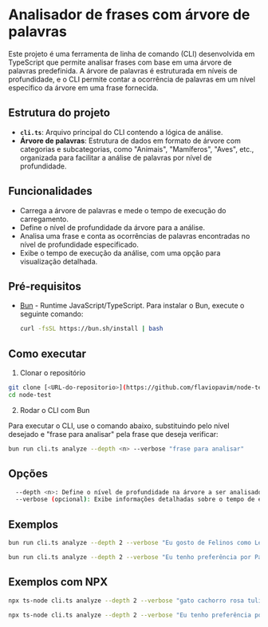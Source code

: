 # Analisador de frases com árvore de palavras

Este projeto é uma ferramenta de linha de comando (CLI) desenvolvida em TypeScript que permite analisar frases com base em uma árvore de palavras predefinida. A árvore de palavras é estruturada em níveis de profundidade, e o CLI permite contar a ocorrência de palavras em um nível específico da árvore em uma frase fornecida.

## Estrutura do projeto

- **`cli.ts`**: Arquivo principal do CLI contendo a lógica de análise.
- **Árvore de palavras**: Estrutura de dados em formato de árvore com categorias e subcategorias, como "Animais", "Mamíferos", "Aves", etc., organizada para facilitar a análise de palavras por nível de profundidade.

## Funcionalidades

- Carrega a árvore de palavras e mede o tempo de execução do carregamento.
- Define o nível de profundidade da árvore para a análise.
- Analisa uma frase e conta as ocorrências de palavras encontradas no nível de profundidade especificado.
- Exibe o tempo de execução da análise, com uma opção para visualização detalhada.

## Pré-requisitos

- [Bun](https://bun.sh/) - Runtime JavaScript/TypeScript. Para instalar o Bun, execute o seguinte comando:

  ```bash
  curl -fsSL https://bun.sh/install | bash

## Como executar

1. Clonar o repositório

  ```bash  
  git clone [<URL-do-repositorio>](https://github.com/flaviopavim/node-test.git)
  cd node-test
  ```

2. Rodar o CLI com Bun

Para executar o CLI, use o comando abaixo, substituindo <n> pelo nível desejado e "frase para analisar" pela frase que deseja verificar:

  ```bash
  bun run cli.ts analyze --depth <n> --verbose "frase para analisar"
  ```

## Opções

  ```bash
    --depth <n>: Define o nível de profundidade na árvore a ser analisado.
    --verbose (opcional): Exibe informações detalhadas sobre o tempo de execução.
  ```

## Exemplos

  ```bash
  bun run cli.ts analyze --depth 2 --verbose "Eu gosto de Felinos como Leões e Tigres"
  ```

  ```bash
  bun run cli.ts analyze --depth 2 --verbose "Eu tenho preferência por Pássaros"
  ```

## Exemplos com NPX

  ```bash
  npx ts-node cli.ts analyze --depth 2 --verbose "gato cachorro rosa tulipa aguia"
  ```
  
  ```bash
  npx ts-node cli.ts analyze --depth 2 --verbose "Eu tenho preferência por Pássaros"
  ```